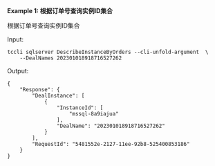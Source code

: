 **Example 1: 根据订单号查询实例ID集合**

根据订单号查询实例ID集合

Input: 

```
tccli sqlserver DescribeInstanceByOrders --cli-unfold-argument  \
    --DealNames 202301018918716527262
```

Output: 
```
{
    "Response": {
        "DealInstance": [
            {
                "InstanceId": [
                    "mssql-8a9iajua"
                ],
                "DealName": "202301018918716527262"
            }
        ],
        "RequestId": "5481552e-2127-11ee-92b8-525400853186"
    }
}
```

